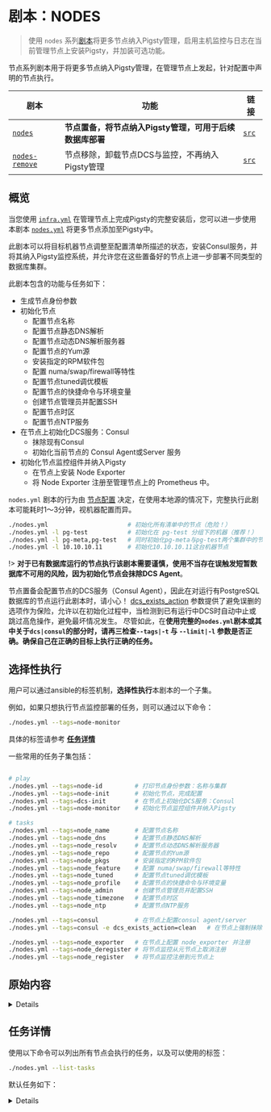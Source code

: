 # 剧本：NODES

> 使用 `nodes` 系列[剧本](p-playbook.md)将更多节点纳入Pigsty管理，启用主机监控与日志在当前管理节点上安装Pigsty，并加装可选功能。

节点系列剧本用于将更多节点纳入Pigsty管理，在管理节点上发起，针对配置中声明的节点执行。

| 剧本                                           | 功能                                                           | 链接                                                         |
|----------------------------------------------|----------------------------------------------------------------| ------------------------------------------------------------ |
| [`nodes`](p-nodes.md#nodes)                   |        **节点置备，将节点纳入Pigsty管理，可用于后续数据库部署**                    |        [`src`](https://github.com/vonng/pigsty/blob/master/nodes.yml)            |
| [`nodes-remove`](p-nodes.md#nodes-remove)     |        节点移除，卸载节点DCS与监控，不再纳入Pigsty管理                     |        [`src`](https://github.com/vonng/pigsty/blob/master/nodes-remove.yml)     |



## 概览

当您使用 [`infra.yml`](p-infra.md) 在管理节点上完成Pigsty的完整安装后，您可以进一步使用 本剧本 [`nodes.yml`](p-nodes.md) 将更多节点添加至Pigsty中。

此剧本可以将目标机器节点调整至配置清单所描述的状态，安装Consul服务，并将其纳入Pigsty监控系统，并允许您在这些置备好的节点上进一步部署不同类型的数据库集群。

此剧本包含的功能与任务如下：

* 生成节点身份参数
* 初始化节点
  * 配置节点名称
  * 配置节点静态DNS解析
  * 配置节点动态DNS解析服务器
  * 配置节点的Yum源
  * 安装指定的RPM软件包
  * 配置 numa/swap/firewall等特性
  * 配置节点tuned调优模板
  * 配置节点的快捷命令与环境变量
  * 创建节点管理员并配置SSH
  * 配置节点时区
  * 配置节点NTP服务
* 在节点上初始化DCS服务：Consul
  * 抹除现有Consul
  * 初始化当前节点的 Consul Agent或Server 服务
* 初始化节点监控组件并纳入Pigsty
  * 在节点上安装 Node Exporter
  * 将 Node Exporter 注册至管理节点上的 Prometheus 中。



`nodes.yml` 剧本的行为由 [节点配置](v-nodes.md) 决定，在使用本地源的情况下，完整执行此剧本可能耗时1～3分钟，视机器配置而异。

```bash
./nodes.yml                      # 初始化所有清单中的节点（危险！）
./nodes.yml -l pg-test           # 初始化在 pg-test 分组下的机器（推荐！）
./nodes.yml -l pg-meta,pg-test   # 同时初始化pg-meta与pg-test两个集群中的节点
./nodes.yml -l 10.10.10.11       # 初始化10.10.10.11这台机器节点
```

!> **对于已有数据库运行的节点执行该剧本需要谨慎，使用不当存在误触发短暂数据库不可用的风险，因为初始化节点会抹除DCS Agent**。

节点置备会配置节点的DCS服务（Consul Agent），因此在对运行有PostgreSQL数据库的节点运行此剧本时，请小心！
[dcs_exists_action](v-nodes.md#dcs_exists_action) 参数提供了避免误删的选项作为保险，允许以在初始化过程中，当检测到已有运行中DCS时自动中止或跳过高危操作，避免最坏情况发生。
尽管如此，在**使用完整的`nodes.yml`剧本或其中关于`dcs|consul`的部分时，请再三检查`--tags|-t` 与 `--limit|-l` 参数是否正确。确保自己在正确的目标上执行正确的任务。**


## 选择性执行

用户可以通过ansible的标签机制，**选择性执行**本剧本的一个子集。

例如，如果只想执行节点监控部署的任务，则可以通过以下命令：

```bash
./nodes.yml --tags=node-monitor
```

具体的标签请参考 [**任务详情**](#任务详情)

一些常用的任务子集包括：

```bash

# play
./nodes.yml --tags=node-id         # 打印节点身份参数：名称与集群
./nodes.yml --tags=node-init       # 初始化节点，完成配置
./nodes.yml --tags=dcs-init        # 在节点上初始化DCS服务：Consul
./nodes.yml --tags=node-monitor    # 初始化节点监控组件并纳入Pigsty

# tasks
./nodes.yml --tags=node_name       # 配置节点名称
./nodes.yml --tags=node_dns        # 配置节点静态DNS解析
./nodes.yml --tags=node_resolv     # 配置节点动态DNS解析服务器
./nodes.yml --tags=node_repo       # 配置节点的Yum源
./nodes.yml --tags=node_pkgs       # 安装指定的RPM软件包
./nodes.yml --tags=node_feature    # 配置 numa/swap/firewall等特性
./nodes.yml --tags=node_tuned      # 配置节点tuned调优模板
./nodes.yml --tags=node_profile    # 配置节点的快捷命令与环境变量
./nodes.yml --tags=node_admin      # 创建节点管理员并配置SSH
./nodes.yml --tags=node_timezone   # 配置节点时区
./nodes.yml --tags=node_ntp        # 配置节点NTP服务

./nodes.yml --tags=consul          # 在节点上配置consul agent/server
./nodes.yml --tags=consul -e dcs_exists_action=clean   # 在节点上强制抹除重新配置consul

./nodes.yml --tags=node_exporter   # 在节点上配置 node_exporter 并注册
./nodes.yml --tags=node_deregister # 将节点监控从元节点上取消注册
./nodes.yml --tags=node_register   # 将节点监控注册到元节点上

```






## 原始内容

<details>

```yaml
#---------------------------------------------------------------
# node identity
#---------------------------------------------------------------
# pg_hostname: use pgsql identity as node identity if applicable
# if node identity is leaving blank, and pgsql identity exists
# pgsql instance's cls & ins will be used as node identity too
#---------------------------------------------------------------
- name: Node Identity
  become: yes
  hosts: all
  gather_facts: no
  tags: [ always, node-id ]
  tasks:
    - name: Overwrite node_cluster
      when: (pg_hostname is defined and pg_hostname|bool) and (node_cluster is not defined or node_cluster == 'nodes' or node_cluster == '') and (pg_cluster is defined and pg_cluster != '')
      set_fact:
        node_cluster: "{{ pg_cluster }}"    # use pg_cluster as non-trivial node_cluster name

    - name: Overwrite nodename
      when: (pg_hostname is defined and pg_hostname|bool) and (nodename is not defined or nodename == '') and (pg_cluster is defined and pg_cluster != '' and pg_seq is defined)
      set_fact:
        nodename: "{{ pg_cluster }}-{{ pg_seq }}"

    - debug:
        msg: "ins={{ nodename|default('NULL') }} cls={{ node_cluster|default('NULL') }}"

#---------------------------------------------------------------
# init node & dcs
#---------------------------------------------------------------
- name: Node Init
  become: yes
  hosts: all
  gather_facts: no
  tags: node-init
  roles:

    # prepare node for use
    - role: node
      tags: node

    # init dcs:consul server/agent
    - role: consul
      tags: [ dcs, consul ]


#---------------------------------------------------------------
# init monitor for node
#---------------------------------------------------------------
- name: Node Monitor
  become: yes
  hosts: all
  gather_facts: no
  tags: node-monitor
  roles:

    # init & register node exporter
    - role: node_exporter
      tags: node_exporter

#---------------------------------------------------------------
...

```

</details>



## 任务详情

使用以下命令可以列出所有节点会执行的任务，以及可以使用的标签：

```bash
./nodes.yml --list-tasks
```

默认任务如下：

<details>

```yaml
playbook: ./nodes.yml

  play #1 (all): Node Identity	TAGS: [always,node-id]
  tasks:
    Overwrite node_cluster	TAGS: [always, node-id]
    Overwrite nodename	TAGS: [always, node-id]
    debug	TAGS: [always, node-id]

  play #2 (all): Node Init	TAGS: [node-init]
  tasks:
    node : Setup node name	TAGS: [node, node-init, node_name]
    node : Fetch hostname from server	TAGS: [node, node-init, node_name]
    node : Exchange hostname among servers	TAGS: [node, node-init, node_name]
    node : Write static dns records to /etc/hosts	TAGS: [node, node-init, node_dns]
    node : Write extra static dns records to /etc/hosts	TAGS: [node, node-init, node_dns]
    node : Get old nameservers	TAGS: [node, node-init, node_resolv]
    node : Write tmp resolv file	TAGS: [node, node-init, node_resolv]
    node : Write resolv options	TAGS: [node, node-init, node_resolv]
    node : Write additional nameservers	TAGS: [node, node-init, node_resolv]
    node : Append existing nameservers	TAGS: [node, node-init, node_resolv]
    node : Swap resolv.conf	TAGS: [node, node-init, node_resolv]
    node : Node configure disable firewall	TAGS: [node, node-init, node_firewall]
    node : Node disable selinux by default	TAGS: [node, node-init, node_firewall]
    node : Backup existing repos	TAGS: [node, node-init, node_repo]
    node : Install upstream repo	TAGS: [node, node-init, node_repo]
    node : Install local repo	TAGS: [node, node-init, node_repo]
    node : Install node basic packages	TAGS: [node, node-init, node_pkgs]
    node : Install node extra packages	TAGS: [node, node-init, node_pkgs]
    node : Install meta specific packages	TAGS: [node, node-init, node_pkgs]
    node : Install node basic packages	TAGS: [node, node-init, node_pkgs]
    node : Install node extra packages	TAGS: [node, node-init, node_pkgs]
    node : Install meta specific packages	TAGS: [node, node-init, node_pkgs]
    node : Install pip3 packages on meta node	TAGS: [node, node-init, node_pip, node_pkgs]
    node : Node configure disable numa	TAGS: [node, node-init, node_feature]
    node : Node configure disable swap	TAGS: [node, node-init, node_feature]
    node : Node configure unmount swap	TAGS: [node, node-init, node_feature]
    node : Node setup static network	TAGS: [node, node-init, node_feature]
    node : Node configure disable firewall	TAGS: [node, node-init, node_feature]
    node : Node configure disk prefetch	TAGS: [node, node-init, node_feature]
    node : Enable linux kernel modules	TAGS: [node, node-init, node_kernel]
    node : Enable kernel module on reboot	TAGS: [node, node-init, node_kernel]
    node : Get config parameter page count	TAGS: [node, node-init, node_tuned]
    node : Get config parameter page size	TAGS: [node, node-init, node_tuned]
    node : Tune shmmax and shmall via mem	TAGS: [node, node-init, node_tuned]
    node : Create tuned profiles	TAGS: [node, node-init, node_tuned]
    node : Render tuned profiles	TAGS: [node, node-init, node_tuned]
    node : Active tuned profile	TAGS: [node, node-init, node_tuned]
    node : Change additional sysctl params	TAGS: [node, node-init, node_tuned]
    node : Copy default user bash profile	TAGS: [node, node-init, node_profile]
    node : Setup node default pam ulimits	TAGS: [node, node-init, node_ulimit]
    node : Create os user group admin	TAGS: [node, node-init, node_admin]
    node : Create os user admin	TAGS: [node, node-init, node_admin]
    node : Grant admin group nopass sudo	TAGS: [node, node-init, node_admin]
    node : Add no host checking to ssh config	TAGS: [node, node-init, node_admin]
    node : Add admin ssh no host checking	TAGS: [node, node-init, node_admin]
    node : Fetch all admin public keys	TAGS: [node, node-init, node_admin]
    node : Exchange all admin ssh keys	TAGS: [node, node-init, node_admin]
    node : Install public keys	TAGS: [node, node-init, node_admin, node_admin_pks]
    node : Install current public key	TAGS: [node, node-init, node_admin, node_admin_pk_current]
    node : Setup default node timezone	TAGS: [node, node-init, node_timezone]
    node : Install ntp package	TAGS: [node, node-init, node_ntp, ntp_config]
    node : Install chrony package	TAGS: [node, node-init, node_ntp, ntp_config]
    node : Copy the ntp.conf file	TAGS: [node, node-init, node_ntp, ntp_config]
    node : Copy the chrony.conf template	TAGS: [node, node-init, node_ntp, ntp_config]
    node : Launch ntpd service	TAGS: [node, node-init, node_ntp, ntp_launch]
    node : Launch chronyd service	TAGS: [node, node-init, node_ntp, ntp_launch]
    consul : Check for existing consul	TAGS: [consul, consul_check, dcs, node-init]
    consul : Consul exists flag fact set	TAGS: [consul, consul_check, dcs, node-init]
    consul : Abort due to consul exists	TAGS: [consul, consul_check, dcs, node-init]
    consul : Skip due to consul exists	TAGS: [consul, consul_check, dcs, node-init]
    consul : Clean existing consul instance	TAGS: [consul, consul_clean, dcs, node-init]
    consul : Stop any running consul instance	TAGS: [consul, consul_clean, dcs, node-init]
    consul : Remove existing consul dir	TAGS: [consul, consul_clean, dcs, node-init]
    consul : Recreate consul dir	TAGS: [consul, consul_clean, dcs, node-init]
    consul : Make sure consul is installed	TAGS: [consul, consul_install, dcs, node-init]
    consul : Make sure consul dir exists	TAGS: [consul, consul_config, dcs, node-init]
    consul : Get dcs server node names	TAGS: [consul, consul_config, dcs, node-init]
    consul : Get dcs node name from var nodename	TAGS: [consul, consul_config, dcs, node-init]
    consul : Fetch hostname as dcs node name	TAGS: [consul, consul_config, dcs, node-init]
    consul : Get dcs name from hostname	TAGS: [consul, consul_config, dcs, node-init]
    consul : Make sure consul hcl absent	TAGS: [consul, consul_config, dcs, node-init]
    consul : Copy /etc/consul.d/consul.json	TAGS: [consul, consul_config, dcs, node-init]
    consul : Copy consul agent service	TAGS: [consul, consul_config, dcs, node-init]
    consul : Copy consul node-meta definition	TAGS: [consul, consul_config, consul_meta, dcs, node-init]
    consul : Restart consul to load new node-meta	TAGS: [consul, consul_config, consul_meta, dcs, node-init]
    consul : Get dcs bootstrap expect quroum	TAGS: [consul, consul_server, dcs, node-init]
    consul : Copy consul server service unit	TAGS: [consul, consul_server, dcs, node-init]
    consul : Launch consul server service	TAGS: [consul, consul_server, dcs, node-init]
    consul : Wait for consul server online	TAGS: [consul, consul_server, dcs, node-init]
    consul : Launch consul agent service	TAGS: [consul, consul_agent, dcs, node-init]
    consul : Wait for consul agent online	TAGS: [consul, consul_agent, dcs, node-init]

  play #3 (all): Node Monitor	TAGS: [node-monitor]
  tasks:
    node_exporter : Add yum repo for node_exporter	TAGS: [node-monitor, node_exporter, node_exporter_install]
    node_exporter : Install node_exporter via yum	TAGS: [node-monitor, node_exporter, node_exporter_install]
    node_exporter : Install node_exporter via binary	TAGS: [node-monitor, node_exporter, node_exporter_install]
    node_exporter : Config node_exporter systemd unit	TAGS: [node-monitor, node_exporter, node_exporter_config]
    node_exporter : Config default node_exporter options	TAGS: [node-monitor, node_exporter, node_exporter_config]
    node_exporter : Launch node_exporter systemd unit	TAGS: [node-monitor, node_exporter, node_exporter_launch]
    node_exporter : Wait for node_exporter online	TAGS: [node-monitor, node_exporter, node_exporter_launch]
    node_exporter : Deregister node exporter from prometheus	TAGS: [deregister_prometheus, node-monitor, node_deregister, node_exporter]
    node_exporter : Fetch hostname from server if no node name is given	TAGS: [node-monitor, node_exporter, node_register, register_prometheus]
    node_exporter : Setup nodename according to hostname	TAGS: [node-monitor, node_exporter, node_register, register_prometheus]
    node_exporter : Register node exporter as prometheus target	TAGS: [node-monitor, node_exporter, node_register, register_prometheus]
```

</details>





